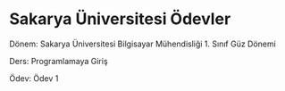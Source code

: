 # Sakarya Üniversitesi Ödevler


Dönem: Sakarya Üniversitesi Bilgisayar Mühendisliği 1. Sınıf Güz Dönemi

Ders: Programlamaya Giriş  

Ödev: Ödev 1 
     

       

